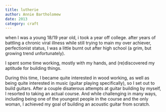 ```yaml
---
title: lutherie 
author: Annie Bartholomew
date: 2013
category: craft
---
```


when I was a young 18/19 year old, i took a year off college. after years of battling a chronic viral illness while still trying to main my over achiever, perfectionist status, I was a little burnt out after high school (a grim, but growing trend unfortunately). 

I spent some time working, mostly with my hands, and (re)discovered my aptitude for building things. 

During this time, I became quite interested in wood working, as well as being quite interested in music (guitar playing specifically), so I set out to build guitars. After a couple disaterous attempts at guitar building by myself, I resorted to taking an actual course. And while challenging in many ways, including being one of the youngest people in the course and the only woman, I achieved my goal of building an acoustic guitar from scratch. 
